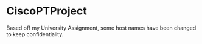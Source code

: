 # CiscoPTProject
Based off my University Assignment, some host names have been changed to keep confidentiality.
